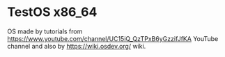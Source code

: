 # TestOS x86_64

OS made by tutorials from https://www.youtube.com/channel/UC15iQ_QzTPxB6yGzzifJfKA YouTube channel and also by https://wiki.osdev.org/ wiki.
